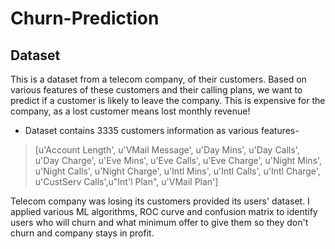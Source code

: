 # Churn-Prediction

## Dataset
This is a dataset from a telecom company, of their customers. Based on various features of these customers and their calling plans, we want to predict if a customer is likely to leave the company. This is expensive for the company, as a lost customer means lost monthly revenue!
- Dataset contains 3335 customers information as various features-
> [u'Account Length', u'VMail Message', u'Day Mins', u'Day Calls', u'Day Charge', u'Eve Mins', u'Eve Calls', u'Eve Charge', u'Night Mins', u'Night Calls', u'Night Charge', u'Intl Mins', u'Intl Calls', u'Intl Charge', u'CustServ Calls',u"Int'l Plan", u'VMail Plan']



Telecom company was losing its customers provided its users' dataset. I applied various ML algorithms, ROC curve and confusion matrix to identify users who will churn and what minimum offer to give them so they don't churn and company stays in profit.
